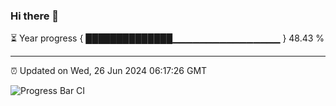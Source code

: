 ### Hi there 👋

⏳ Year progress { ██████████████▁▁▁▁▁▁▁▁▁▁▁▁▁▁▁▁ } 48.43 %

---

⏰ Updated on Wed, 26 Jun 2024 06:17:26 GMT

![Progress Bar CI](https://github.com/liununu/liununu/workflows/Progress%20Bar%20CI/badge.svg)
